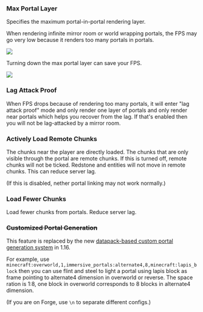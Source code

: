 
### Max Portal Layer
Specifies the maximum portal-in-portal rendering layer.

When rendering infinite mirror room or world wrapping portals, the FPS may go very low because it renders too many portals in portals.

![](https://i.ibb.co/4FFQdtd/Untitled3.png)

Turning down the max portal layer can save your FPS.

![](https://i.ibb.co/MCLrYZt/Untitled4.png)

### Lag Attack Proof
When FPS drops because of rendering too many portals, it will enter "lag attack proof" mode and only render one layer of portals and only render near portals which helps you recover from the lag. If that's enabled then you will not be lag-attacked by a mirror room.

### Actively Load Remote Chunks
The chunks near the player are directly loaded.
The chunks that are only visible through the portal are remote chunks.
If this is turned off, remote chunks will not be ticked.
Redstone and entities will not move in remote chunks.
This can reduce server lag.

(If this is disabled, nether portal linking may not work normally.)

### Load Fewer Chunks
Load fewer chunks from portals. Reduce server lag.

### ~~Customized Portal Generation~~
This feature is replaced by the new [datapack-based custom portal generation system](https://github.com/qouteall/ImmersivePortalsMod/wiki/Datapack-Based-Custom-Portal-Generation) in 1.16.

For example, use `minecraft:overworld,1,immersive_portals:alternate4,8,minecraft:lapis_block`
 then you can use flint and steel to light a portal using lapis block as frame pointing to alternate4 dimension in overworld or reverse.
The space ration is 1:8, one block in overworld corresponds to 8 blocks in alternate4 dimension.

(If you are on Forge, use `\n` to separate different configs.)